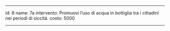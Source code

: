 ---

id: 8
name: 7a
intervento: Promuovi l’uso di acqua in bottiglia tra i cittadini nei periodi di siccità.
costo: 5000

---